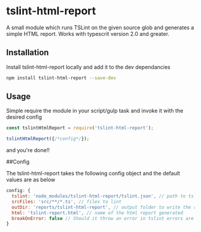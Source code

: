 
# tslint-html-report
A small module which runs TSLint on the given source glob and generates a simple HTML report.
Works with typescrit version 2.0 and greater.

## Installation

Install tslint-html-report locally and add it to the dev dependancies
```bash
npm install tslint-html-report --save-dev
```

## Usage

Simple require the module in your script/gulp task and invoke it with the desired config

```js
const tslintHtmlReport = require('tslint-html-report');

tslintHtmlReport({/*config*/});

```

and you're done!!

##Config

The tslint-html-report takes the following config object and the default values are as below

```js
config: {
  tslint: 'node_modules/tslint-html-report/tslint.json', // path to tslint.json
  srcFiles: 'src/**/*.ts', // files to lint
  outDir: 'reports/tslint-html-report', // output folder to write the report to.
  html: 'tslint-report.html', // name of the html report generated
  breakOnError: false // Should it throw an error in tslint errors are found.
}
```
